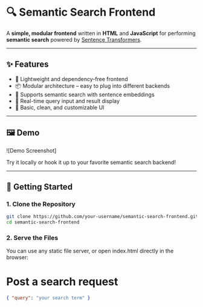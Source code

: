 # 🔍 Semantic Search Frontend

A **simple, modular frontend** written in **HTML** and **JavaScript** for performing **semantic search** powered by [Sentence Transformers](https://www.sbert.net/).

---

## ✨ Features

- 🔧 Lightweight and dependency-free frontend
- 📦 Modular architecture – easy to plug into different backends
- 🔎 Supports semantic search with sentence embeddings
- 💬 Real-time query input and result display
- 🎨 Basic, clean, and customizable UI

---

## 🖼️ Demo

![Demo Screenshot]

Try it locally or hook it up to your favorite semantic search backend!

---

## 🚀 Getting Started

### 1. Clone the Repository

```bash
git clone https://github.com/your-username/semantic-search-frontend.git
cd semantic-search-frontend
```
### 2. Serve the Files
You can use any static file server, or open index.html directly in the browser:

# Post a search request
```json
{ "query": "your search term" }

```
